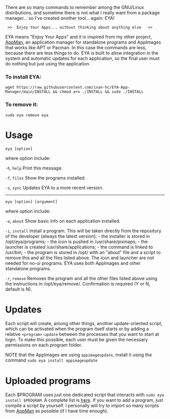 There are so many commands to remember among the GNU/Linux distributions, and sometime there is not what I really want from a package manager... so I've created another tool... again: EYA!

                                                                         
     >>  Enjoy Your Apps... without thinking about anything else   <<    


EYA means "Enjoy Your Apps" and it is inspired from my other project, [AppMan](https://github.com/ivan-hc/AppMan), an application manager for standalone programs and AppImages that works like APT or Pacman. In this case the commands are less, because there are less things to do. EYA is built to allow integration in the system and automatic updates for each application, so the final user must do nothing but just using the application.

### To install EYA:

`wget https://raw.githubusercontent.com/ivan-hc/EYA-App-Manager/main/INSTALL && chmod a+x ./INSTALL && sudo ./INSTALL`

### To remove it:

`sudo eya remove eya`

# Usage

  `eya [option]`
  
  where option include:
  
  `-h`, `help`	Print this message.

  `-f`, `files`	Show the programs installed.

  `-s`, `sync`	Updates EYA to a more recent version.

  -----------------------------------------------------------------------
      
  `eya [option] [argument]`
  
  where option include:
  
  `-a`, `about`	Show basic info on each application installed.
  		  
  `-i`, `install` Install a program. This will be taken directly from the
  		repository of the developer (always the latest version):
  		- the installer is stored in /opt/eya/programs;
  		- the icon is pushed in /usr/share/pixmaps;
  		- the launcher is created /usr/share/applications;
  		- the command is linked to /usr/bin;
		- the program is stored in /opt/<program> with an "about"
		file and a script to remove this and all the files listed
		above.
		The icon and launcher are not needed for no-ui programs.
  		EYA uses both AppImages and other standalone programs.
  		
  `-r`, `remove` Removes the program and all the other files listed above
  		using the instructions in /opt/eya/remove/<program>.
  		Confirmation is required (Y or N, default is N).

# Updates
Each script will create, among other things, another update-oriented script, which can be activated when the program itself starts or by adding a relative `<program>-update` between the processes that you want to start at login. To make this possible, each user must be given the necessary permissions on each program folder.

NOTE that the AppImages are using `appimageupdate`, install it using the command `sudo eya install appimageupdate`
           
# Uploaded programs
Each $PROGRAM uses just one dedicated script that interacts with `sudo eya install $PROGRAM`. A complete list is [here](https://github.com/ivan-hc/EYA-App-Manager/tree/main/programs). If you want to add a program, just compile a script by yourself. I personally will try to import so many scripts from [AppMan](https://github.com/ivan-hc/AppMan) as possible (if I have time enough).
